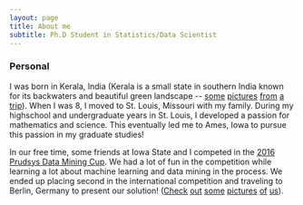 ```yaml
---
layout: page
title: About me
subtitle: Ph.D Student in Statistics/Data Scientist 
---
```


### Personal

I was born in Kerala, India (Kerala is a small state in southern India known for its backwaters and beautiful green landscape -- [some](https://raw.githubusercontent.com/mjohny/mjohny.github.io/master/img/big-imgs/india/P1000121.jpg) [pictures](https://raw.githubusercontent.com/mjohny/mjohny.github.io/master/img/big-imgs/india/P1000203.jpg) [from](https://raw.githubusercontent.com/mjohny/mjohny.github.io/master/img/big-imgs/india/P1000101.jpg) [a](https://raw.githubusercontent.com/mjohny/mjohny.github.io/master/img/big-imgs/india/P1000559.jpg) [trip](https://raw.githubusercontent.com/mjohny/mjohny.github.io/master/img/big-imgs/india/P1000269.jpg)). When I was 8, I moved to St. Louis, Missouri with my family. During my highschool and undergraduate years in St. Louis, I developed a passion for mathematics and science. This eventually led me to Ames, Iowa to pursue this passion in my graduate studies!

In our free time, some friends at Iowa State and I competed in the [2016 Prudsys Data Mining Cup](https://www.data-mining-cup.com/reviews/dmc-2016/). We had a lot of fun in the competition while learning a lot about machine learning and data mining in the process. We ended up placing second in the international competition and traveling to Berlin, Germany to present our solution! ([Check](https://raw.githubusercontent.com/mjohny/mjohny.github.io/master/img/big-imgs/dmc/team1.png) [out](https://raw.githubusercontent.com/mjohny/mjohny.github.io/master/img/big-imgs/dmc/team2.png) [some](https://raw.githubusercontent.com/mjohny/mjohny.github.io/master/img/big-imgs/dmc/dmcsilly.png) [pictures](https://raw.githubusercontent.com/mjohny/mjohny.github.io/master/img/big-imgs/dmc/pres1.png) [of](https://raw.githubusercontent.com/mjohny/mjohny.github.io/master/img/big-imgs/dmc/pres2.png) [us](https://raw.githubusercontent.com/mjohny/mjohny.github.io/master/img/big-imgs/dmc/allteams.png)). 
